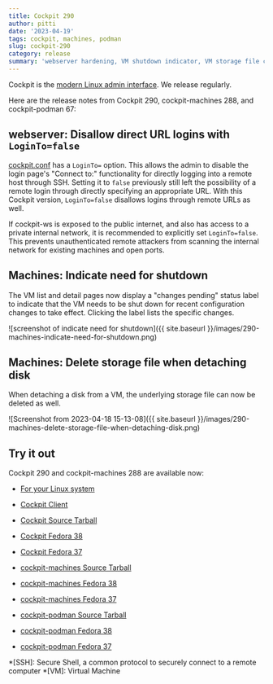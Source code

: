 ```yaml
---
title: Cockpit 290
author: pitti
date: '2023-04-19'
tags: cockpit, machines, podman
slug: cockpit-290
category: release
summary: 'webserver hardening, VM shutdown indicator, VM storage file cleanup'
---
```


Cockpit is the [modern Linux admin interface](https://cockpit-project.org/).
We release regularly.

Here are the release notes from Cockpit 290, cockpit-machines 288, and cockpit-podman 67:


## webserver: Disallow direct URL logins with `LoginTo=false`

[cockpit.conf](https://cockpit-project.org/guide/latest/cockpit.conf.5.html) has a `LoginTo=` option. This allows the admin to disable the login page's "Connect to:" functionality for directly logging into a remote host through SSH. Setting it to `false` previously still left the possibility of a remote login through directly specifying an appropriate URL. With this Cockpit version, `LoginTo=false` disallows logins through remote URLs as well.

If cockpit-ws is exposed to the public internet, and also has access to a private internal network, it is recommended to explicitly set `LoginTo=false`. This prevents unauthenticated remote attackers from scanning the internal network for existing machines and open ports.

## Machines: Indicate need for shutdown

The VM list and detail pages now display a "changes pending" status label to indicate that the VM needs to be shut down for recent configuration changes to take effect. Clicking the label lists the specific changes.

![screenshot of indicate need for shutdown]({{ site.baseurl }}/images/290-machines-indicate-need-for-shutdown.png)

## Machines: Delete storage file when detaching disk

When detaching a disk from a VM, the underlying storage file can now be deleted as well.

![Screenshot from 2023-04-18 15-13-08]({{ site.baseurl }}/images/290-machines-delete-storage-file-when-detaching-disk.png)


## Try it out

Cockpit 290 and cockpit-machines 288 are available now:

* [For your Linux system](https://cockpit-project.org/running.html)
* [Cockpit Client](https://flathub.org/apps/details/org.cockpit_project.CockpitClient)

* [Cockpit Source Tarball](https://github.com/cockpit-project/cockpit/releases/tag/290)
* [Cockpit Fedora 38](https://bodhi.fedoraproject.org/updates/FEDORA-2023-bc7e3718bc)
* [Cockpit Fedora 37](https://bodhi.fedoraproject.org/updates/FEDORA-2023-363cf1cea2)
* [cockpit-machines Source Tarball](https://github.com/cockpit-project/cockpit-machines/releases/tag/288)
* [cockpit-machines Fedora 38](https://bodhi.fedoraproject.org/updates/FEDORA-2023-e58c52135a)
* [cockpit-machines Fedora 37](https://bodhi.fedoraproject.org/updates/FEDORA-2023-b2688e6dd9)
* [cockpit-podman Source Tarball](https://github.com/cockpit-project/cockpit-machines/releases/tag/67)
* [cockpit-podman Fedora 38](https://bodhi.fedoraproject.org/updates/FEDORA-2023-d584b2a229)
* [cockpit-podman Fedora 37](https://bodhi.fedoraproject.org/updates/FEDORA-2023-e898a1a22e)

*[SSH]: Secure Shell, a common protocol to securely connect to a remote computer
*[VM]: Virtual Machine
